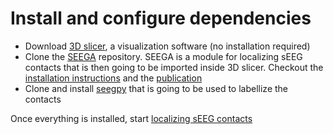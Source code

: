 # Install and configure dependencies

* Download [3D slicer](https://download.slicer.org/), a visualization software (no installation required)
* Clone the [SEEGA](https://github.com/EtienneCmb/SEEGA) repository. SEEGA is a module for localizing sEEG contacts that is then going to be imported inside 3D slicer. Checkout the [installation instructions](https://github.com/mnarizzano/SEEGA/wiki) and the [publication](https://bmcbioinformatics.biomedcentral.com/articles/10.1186/s12859-017-1545-8)
* Clone and install [seegpy](https://github.com/brainets/seegpy/tree/master/seegpy) that is going to be used to labellize the contacts

Once everything is installed, start [localizing sEEG contacts](https://github.com/brainets/ressources/blob/master/seeg/2_localize_contacts.md)